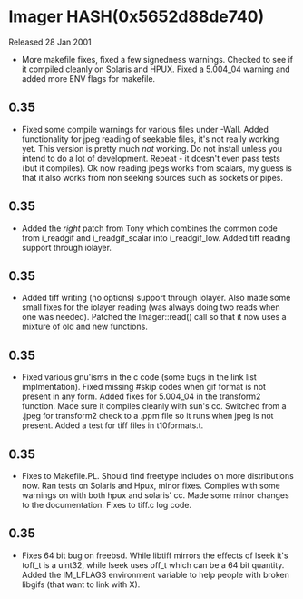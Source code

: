 # Imager HASH(0x5652d88de740)

Released 28 Jan 2001

- More makefile fixes, fixed a few signedness warnings.    Checked to see if it compiled cleanly on Solaris and HPUX.  Fixed a 5.004_04 warning and added more ENV flags for makefile.

## 0.35

- Fixed some compile warnings for various files under -Wall.  Added functionality for jpeg reading of seekable files, it's not  really working yet.  This version is pretty much *not* working.  Do not install unless you intend to do a lot of development.  Repeat - it doesn't even pass tests (but it compiles).  Ok now reading  jpegs works from scalars, my guess is that it also works from non  seeking sources such as sockets or pipes.

## 0.35

- Added the *right* patch from Tony which combines  the common code from i_readgif and i_readgif_scalar into  i_readgif_low.  Added tiff reading support through iolayer.

## 0.35

- Added tiff writing (no options) support through  iolayer.  Also made some small fixes for the iolayer reading  (was always doing two reads when one was needed).  Patched the  Imager::read() call so that it now uses a mixture of old and new  functions.  

## 0.35

- Fixed various gnu'isms in the c code (some bugs in the link list  implmentation).  Fixed missing #skip codes when gif format is not  present in any form.  Added fixes for 5.004_04 in the transform2 function.  Made sure it compiles cleanly with sun's cc.  Switched from a .jpeg  for transform2 check to a .ppm file so it runs when jpeg is not   present.  Added a test for tiff files in t10formats.t.

## 0.35

- Fixes to Makefile.PL.  Should find freetype includes on more  distributions now.  Ran tests on Solaris and Hpux, minor fixes.  Compiles with some warnings on with both hpux and solaris' cc.    Made some minor changes to the documentation.  Fixes to tiff.c log  code.

## 0.35

- Fixes 64 bit bug on freebsd.  While libtiff mirrors the effects of  lseek it's toff_t is a uint32, while lseek uses off_t which can be a 64  bit quantity.  Added the IM_LFLAGS environment variable to help  people with broken libgifs (that want to link with X).